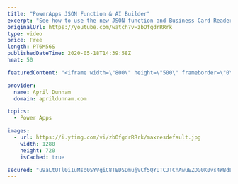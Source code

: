 ```yaml
---
title: "PowerApps JSON Function & AI Builder"
excerpt: "See how to use the new JSON function and Business Card Reader AI Control to OCR a business card, add it to a database, convert the image to JSON and add as a file in SharePoint.  All with zero code required.  Here's a link to the corresponding blog post: https://www.sharepointsiren.com/2019/06/ocr-and-image-upload-with-powerapps/"
originalUrl: https://youtube.com/watch?v=zbOfgdrRRrk
type: video
price: Free
length: PT6M56S
publishedDateTime: 2020-05-18T14:39:58Z
heat: 50

featuredContent: "<iframe width=\"800\" height=\"500\" frameborder=\"0\" src=\"https://www.youtube.com/embed/zbOfgdrRRrk\" allow=\"accelerometer; autoplay; encrypted-media; gyroscope; picture-in-picture\" allowfullscreen></iframe>"

provider:
  name: April Dunnam
  domain: aprildunnam.com

topics:
  - Power Apps

images:
  - url: https://i.ytimg.com/vi/zbOfgdrRRrk/maxresdefault.jpg
    width: 1280
    height: 720
    isCached: true

secured: "u9aLtUTl0iIuMso0SYVgiC8TEDSDmujVCf5QYUTCJTCnAwuEZDG0K0vs4WBdLUmP5JT4Prz/vFfecPzS7EUphp44227J+Zxc3heNLmbDIzjXeYbs+pwAvoXhwEwzmXSDVUV6atGCdkeRXFKuwh9WJCbqfo/5XwF6S816bNAZXtH+HAA6gwz0XwBjVB6DWWBxl/mIqhUu+y4NGdD9H7uoIe88feghbC+BFWOz0dZlKTVmPj1GuTwyEuJqHtm4b630sz1QZmdjg3jH1CQB3yUwfNSTLD9EcVYmJX54zwTJm61tfprO3C4uEMmtjG7R0ay9+2q3bn8gByuLOHSCb4L8QCwlbqwElIHG1dwBzvWFX1wyF1xpcBoTEO/Z8Ldg0w/10RoixVQF5RRDIoIHoUN3x2qyOMuVTngKcWgjq7/C/yA=;nd8I3GaCVEpBoOjiL/zUqw=="
---
```


